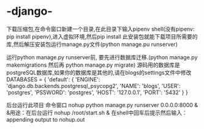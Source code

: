 # -django-
下载压缩包,在命令窗口新建一个目录,在此目录下输入pipenv shell(没有pipenv: pip install pipenv),进入虚拟环境,然后pip install 此安装包就能下载项目所需要的库,然后解压安装包运行manage.py文件(python manage.pu runserver)


运行python manage.py runserver前, 要先进行数据库迁移.(python manage.py makemigrations  然后再 python manage.py migrate) 源码用的数据库是postgreSQL数据库,如果你的数据库是其他的,请在blogs的settings文件中修改
DATABASES = {
    'default': {
        'ENGINE': 'django.db.backends.postgresql_psycopg2',
        'NAME': 'blogs',
        'USER': 'postgres',
        'PSSWORD': 'postgres',
        'HOST': '127.0.0.1',
        'PORT': '5432'
    }
}



后台运行此项目  命令窗口   nohup python manage.py runserver 0.0.0.0:8000 &
&用途：在后台运行	  nohup /root/start.sh &
在shell中回车后提示然后输入：appending output to nohup.out  
